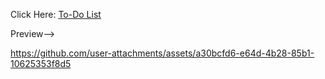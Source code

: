 Click Here: <a href="https://legendryflyer.github.io/To-Do-List/">To-Do List</a>

Preview-->



https://github.com/user-attachments/assets/a30bcfd6-e64d-4b28-85b1-10625353f8d5

